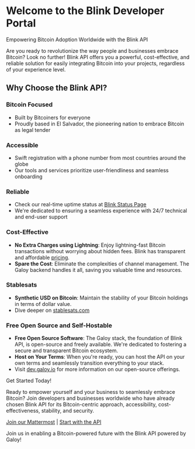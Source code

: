 # Welcome to the Blink Developer Portal

Empowering Bitcoin Adoption Worldwide with the Blink API

Are you ready to revolutionize the way people and businesses embrace Bitcoin? Look no further! Blink API offers you a powerful, cost-effective, and reliable solution for easily integrating Bitcoin into your projects, regardless of your experience level.

## Why Choose the Blink API?

### Bitcoin Focused
* Built by Bitcoiners for everyone
* Proudly based in El Salvador, the pioneering nation to embrace Bitcoin as legal tender

### Accessible
* Swift registration with a phone number from most countries around the globe
* Our tools and services prioritize user-friendliness and seamless onboarding

### Reliable
* Check our real-time uptime status at [Blink Status Page](https://blink.statuspage.io/)
* We're dedicated to ensuring a seamless experience with 24/7 technical and end-user support

### Cost-Effective
* **No Extra Charges using Lightning**: Enjoy lightning-fast Bitcoin transactions without worrying about hidden fees. Blink has transparent and affordable [pricing](https://faq.blink.sv/transaction-fees/what-are-the-transaction-fees-for-using-blink-wallet).
* **Spare the Cost**: Eliminate the complexities of channel management. The Galoy backend handles it all, saving you valuable time and resources.

### Stablesats
* **Synthetic USD on Bitcoin**: Maintain the stability of your Bitcoin holdings in terms of dollar value.
* Dive deeper on [stablesats.com](https://stablesats.com/)

### Free Open Source and Self-Hostable
* **Free Open Source Software**: The Galoy stack, the foundation of Blink API, is open-source and freely available. We're dedicated to fostering a secure and transparent Bitcoin ecosystem.
* **Host on Your Terms**: When you're ready, you can host the API on your own terms and seamlessly transition everything to your stack.
* Visit [dev.galoy.io](https://dev.galoy.io) for more information on our open-source offerings.

Get Started Today!

Ready to empower yourself and your business to seamlessly embrace Bitcoin? Join developers and businesses worldwide who have already chosen Blink API for its Bitcoin-centric approach, accessibility, cost-effectiveness, stability, and security.

[Join our Mattermost](https://chat.galoy.io/) | [Start with the API](https://dev.blink.sv/api)

Join us in enabling a Bitcoin-powered future with the Blink API powered by Galoy!

